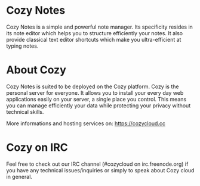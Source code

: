 # Cozy Notes

Cozy Notes is a simple and powerful note manager. Its specificity resides in
its note editor which helps you to structure efficiently your notes. It also
provide classical text editor shortcuts which make you ultra-efficient at
typing notes.


# About Cozy

Cozy Notes is suited to be deployed on the Cozy platform. Cozy is the personal
server for everyone. It allows you to install your every day web applications 
easily on your server, a single place you control. This means you can manage 
efficiently your data while protecting your privacy without technical skills.

More informations and hosting services on:
https://cozycloud.cc

# Cozy on IRC

Feel free to check out our IRC channel (#cozycloud on irc.freenode.org) if you have any technical issues/inquiries or simply to speak about Cozy cloud in general.
